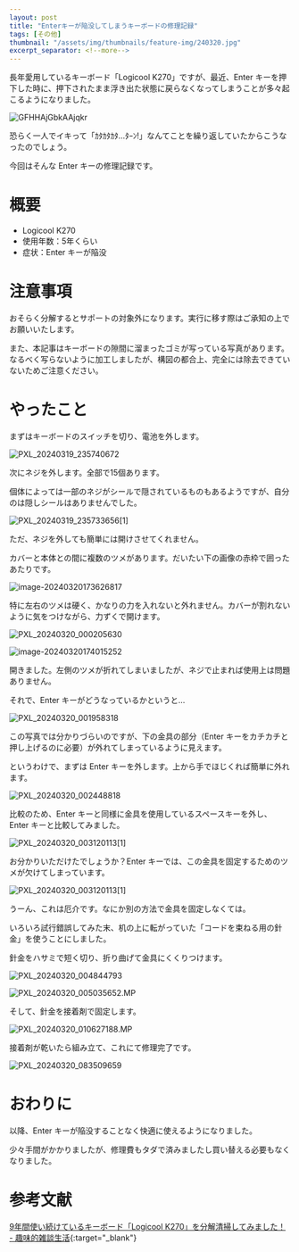```yaml
---
layout: post
title: "Enterキーが陥没してしまうキーボードの修理記録"
tags: [その他]
thumbnail: "/assets/img/thumbnails/feature-img/240320.jpg"
excerpt_separator: <!--more-->
---
```


長年愛用しているキーボード「Logicool K270」ですが、最近、Enter キーを押下した時に、押下されたまま浮き出た状態に戻らなくなってしまうことが多々起こるようになりました。

![GFHHAjGbkAAjqkr](../../../assets/img/post/2024-03-20-keyboard/GFHHAjGbkAAjqkr.webp)

恐らく一人でイキって「ｶﾀｶﾀｶﾀ…ﾀｰﾝ!」なんてことを繰り返していたからこうなったのでしょう。

今回はそんな Enter キーの修理記録です。

<!--more-->

# 概要

- Logicool K270
- 使用年数：5年くらい
- 症状：Enter キーが陥没

# 注意事項

おそらく分解するとサポートの対象外になります。実行に移す際はご承知の上でお願いいたします。

また、本記事はキーボードの隙間に溜まったゴミが写っている写真があります。なるべく写らないように加工しましたが、構図の都合上、完全には除去できていないためご注意ください。

# やったこと

まずはキーボードのスイッチを切り、電池を外します。

![PXL_20240319_235740672](../../../assets/img/post/2024-03-20-keyboard/PXL_20240319_235740672.webp)

次にネジを外します。全部で15個あります。

個体によっては一部のネジがシールで隠されているものもあるようですが、自分のは隠しシールはありませんでした。

![PXL_20240319_235733656[1]](../../../assets/img/post/2024-03-20-keyboard/PXL_20240319_235733656[1]-1710923733032-3.webp)

ただ、ネジを外しても簡単には開けさせてくれません。

カバーと本体との間に複数のツメがあります。だいたい下の画像の赤枠で囲ったあたりです。

![image-20240320173626817](../../../assets/img/post/2024-03-20-keyboard/image-20240320173626817.webp)

特に左右のツメは硬く、かなりの力を入れないと外れません。カバーが割れないように気をつけながら、力ずくで開けます。

![PXL_20240320_000205630](../../../assets/img/post/2024-03-20-keyboard/PXL_20240320_000205630.webp)

![image-20240320174015252](../../../assets/img/post/2024-03-20-keyboard/image-20240320174015252.webp)

開きました。左側のツメが折れてしまいましたが、ネジで止まれば使用上は問題ありません。



それで、Enter キーがどうなっているかというと…

![PXL_20240320_001958318](../../../assets/img/post/2024-03-20-keyboard/PXL_20240320_001958318.webp)

この写真では分かりづらいのですが、下の金具の部分（Enter キーをカチカチと押し上げるのに必要）が外れてしまっているように見えます。

というわけで、まずは Enter キーを外します。上から手でほじくれば簡単に外れます。

![PXL_20240320_002448818](../../../assets/img/post/2024-03-20-keyboard/PXL_20240320_002448818.webp)

比較のため、Enter キーと同様に金具を使用しているスペースキーを外し、Enter キーと比較してみました。

![PXL_20240320_003120113[1]](../../../assets/img/post/2024-03-20-keyboard/PXL_20240320_003120113[1].webp)

お分かりいただけたでしょうか？Enter キーでは、この金具を固定するためのツメが欠けてしまっています。

![PXL_20240320_003120113[1]](../../../assets/img/post/2024-03-20-keyboard/PXL_20240320_003120113[1]-1710924602140-9.webp)

うーん、これは厄介です。なにか別の方法で金具を固定しなくては。

いろいろ試行錯誤してみた末、机の上に転がっていた「コードを束ねる用の針金」を使うことにしました。

針金をハサミで短く切り、折り曲げて金具にくくりつけます。

![PXL_20240320_004844793](../../../assets/img/post/2024-03-20-keyboard/PXL_20240320_004844793.webp)

![PXL_20240320_005035652.MP](../../../assets/img/post/2024-03-20-keyboard/PXL_20240320_005035652.MP.webp)

そして、針金を接着剤で固定します。

![PXL_20240320_010627188.MP](../../../assets/img/post/2024-03-20-keyboard/PXL_20240320_010627188.MP.webp)

接着剤が乾いたら組み立て、これにて修理完了です。

![PXL_20240320_083509659](../../../assets/img/post/2024-03-20-keyboard/PXL_20240320_083509659.webp)

# おわりに

以降、Enter キーが陥没することなく快適に使えるようになりました。

少々手間がかかりましたが、修理費もタダで済みましたし買い替える必要もなくなりました。

# 参考文献

[9年間使い続けているキーボード「Logicool K270」を分解清掃してみました！ - 趣味的雑談生活](https://www.hucl.jp/entry/Logicool-k270-repair){:target="_blank"}

